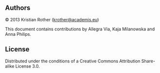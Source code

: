 
## Authors

© 2013 Kristian Rother (krother@academis.eu)

This document contains contributions by Allegra Via, Kaja Milanowska and Anna Philips.

## License

Distributed under the conditions of a Creative Commons Attribution Share-alike License 3.0.

